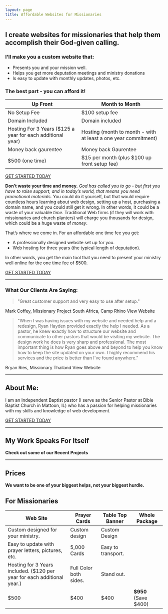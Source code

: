```yaml
---
layout: page
title: Affordable Websites for Missionaries
---
```



## I create websites for missionaries that help them accomplish their God-given calling.
### I’ll make you a custom website that:

- Presents you and your mission well.
- Helps you get more deputation meetings and ministry donations
- Is easy to update with monthly updates, photos, etc.

### The best part - you can afford it!




| **Up Front**                                               | **Month to Month**                                             |
| ---------------------------------------------------------- | -------------------------------------------------------------- |
| No Setup Fee                                               | $100 setup fee                                                 |
| Domain Included                                            | Domain included                                                |
| Hosting For 3 Years ($125 a year for each additional year) | Hosting (month to month - with at least a one year commitment) |
| Money back gaurentee                                       | Money back Gaurentee                                           |
| $500 (one time)                                            | $15 per month (plus $100 up front setup fee)                   |



<a class="button" href="http://ryanhaydenwebsites.com/contact.html">GET STARTED TODAY</a> 

**Don’t waste your time and money.** *God has called you to go - but first you have to raise support, and in today’s world, that means you need promotional materials.*  You could do it yourself, but that would require countless hours learning about web design, setting up a host, purchasing a domain name, and you could still get it wrong.  In other words, it could be a waste of your valuable *time*.  Traditional Web firms (if they will work with missionaries and church planters) will charge you thousands for design, which could be a huge waste of *money*.

That’s where we come in.  For an affordable one time fee you get:


- A professionally designed website set up for you.
- Web hosting for three years (the typical length of deputation). 

In other words, you get the main tool that you need to present your ministry well online for the one time fee of $500.    

<a class="button" href="http://ryanhaydenwebsites.com/contact.html">GET STARTED TODAY</a> 


----------

### What Our Clients Are Saying:

> "Great customer support and very easy to use after setup."

Mark Coffey, Missionary
Project South Africa, Camp Rhino
View Website

> "When I was having issues with my website and needed help and a redesign, Ryan Hayden provided exactly the help I needed. As a pastor, he knew exactly how to structure our website and communicate to other pastors that would be visiting my website. The design work he does is very sharp and professional. The most important thing is how Ryan goes above and beyond to help you know how to keep the site updated on your own. I highly recommend his services and the price is better than I've found anywhere."

Bryan Ries, Missionary
Thailand
View Website



----------
## About Me:

I am an Independent Baptist pastor (I serve as the Senior Pastor at Bible Baptist Church in Mattoon, IL) who has a passion for helping missionaries with my skills and knowledge of web development.


<a class="button" href="http://ryanhaydenwebsites.com/contact.html">GET STARTED TODAY</a> 

----------


## My Work Speaks For Itself

**Check out some of our Recent Projects**




----------
## Prices

**We want to be one of your biggest helps, not your biggest hurdle.**


## For Missionaries
| **Web Site**                                                            | **Prayer Cards**       | **Table Top Banner** | **Whole Package**    |
| ----------------------------------------------------------------------- | ---------------------- | -------------------- | -------------------- |
| Custom designed for your ministry.                                      | Custom design          | Custom Design        |                      |
| Easy to update with prayer letters, pictures, etc.                      | 5,000 Cards            | Easy to transport.   |                      |
| Hosting for 3 Years included. ($120 per year for each additional year.) | Full Color both sides. | Stand out.           |                      |
| $500                                                                    | $400                   | $400                 | **$950** (Save $400) |
